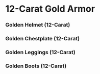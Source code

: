 # 12-Carat Gold Armor

### Golden Helmet (12-Carat)

### Golden Chestplate (12-Carat)

### Golden Leggings (12-Carat)

### Golden Boots (12-Carat)
